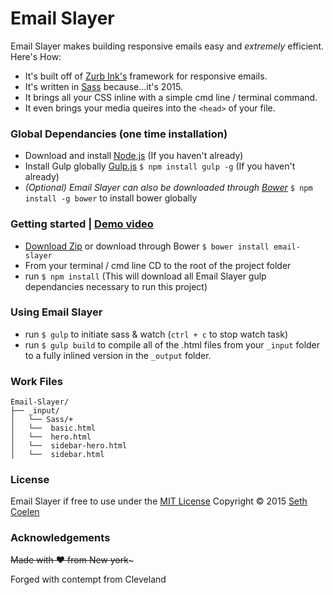 # Email Slayer

 Email Slayer makes building responsive emails easy and *extremely* efficient. Here's How:
* It's built off of [Zurb Ink's](http://zurb.com/ink/) framework for responsive emails.
* It's written in [Sass](http://sass-lang.com/) because...it's 2015.
* It brings all your CSS inline with a simple cmd line / terminal command.
* It even brings your media queires into the `<head>` of your file.

### Global Dependancies (one time installation)

  * Download and install [Node.js](http://nodejs.org) (If you haven't already)
  * Install Gulp globally [Gulp.js](http://gulpjs.com/) `$ npm install gulp -g` (If you haven't already)
  * *(Optional) Email Slayer can also be downloaded through [Bower](http://bower.io/#install-bower)*  `$ npm install -g bower` to install bower globally

### Getting started | [Demo video](https://youtu.be/2w28l0d-TQM)
  * [Download Zip](https://github.com/whatsnewsaes/Email-Slayer/archive/master.zip) or download through Bower `$ bower install email-slayer`
  * From your terminal / cmd line CD to the root of the project folder
  * run `$ npm install` (This will download all Email Slayer gulp dependancies necessary to run this project)

### Using Email Slayer
  * run `$ gulp` to initiate sass & watch (`ctrl + c` to stop watch task)
  * run `$ gulp build` to compile all of the .html files from your `_input` folder to a fully inlined version in the `_output` folder.

### Work Files
```
Email-Slayer/
├── _input/
│   └── Sass/+
│   └──  basic.html
│   └──  hero.html
│   └──  sidebar-hero.html
│   └──  sidebar.html
```

### License
Email Slayer if free to use under the [MIT License](https://github.com/whatsnewsaes/Email-Slayer/blob/master/License.md) Copyright © 2015 [Seth Coelen](http://sethcoelen.com)

### Acknowledgements
~~Made with ♥ from New york~~~

Forged with contempt from Cleveland


